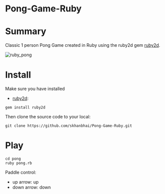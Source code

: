 # Pong-Game-Ruby
# Summary
Classic 1 person Pong Game created in Ruby using the ruby2d gem [ruby2d](http://www.ruby2d.com/).

![ruby_pong](https://github.com/skhanbhai/Pong-Game-Ruby/PongGame.png)

# Install 

Make sure you have installed
* [ruby2d](https://github.com/ruby2d/ruby2d):

```
gem install ruby2d
```

Then clone the source code to your local:

```
git clone https://github.com/skhanbhai/Pong-Game-Ruby.git
```

# Play

```
cd pong
ruby pong.rb
```
Paddle control:
* up arrow: up
* down arrow: down
